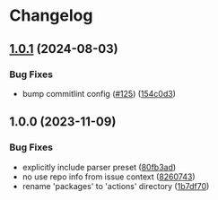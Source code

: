 # Changelog

## [1.0.1](https://github.com/abinnovision/actions/compare/run-commitlint-source-v1.0.0...run-commitlint-source-v1.0.1) (2024-08-03)


### Bug Fixes

* bump commitlint config ([#125](https://github.com/abinnovision/actions/issues/125)) ([154c0d3](https://github.com/abinnovision/actions/commit/154c0d342cacbca318260cce79cc11fcbbb8ca01))

## 1.0.0 (2023-11-09)


### Bug Fixes

* explicitly include parser preset ([80fb3ad](https://github.com/abinnovision/actions/commit/80fb3ad67d1b3c0868a2a5607d358d6f469817d4))
* no use repo info from issue context ([8260743](https://github.com/abinnovision/actions/commit/8260743564af8bfe072829eefa21a5b6fd82c032))
* rename 'packages' to 'actions' directory ([1b7df70](https://github.com/abinnovision/actions/commit/1b7df70789258cbd45420e9064022b93b8ef359d))
